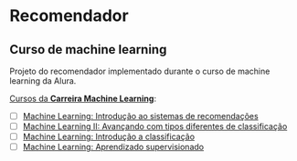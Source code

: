 # Recomendador
## Curso de machine learning

Projeto do recomendador implementado durante o curso de machine learning da Alura.

[Cursos da **Carreira Machine Learning**](https://cursos.alura.com.br/career/machine-learning):
- [ ] [Machine Learning: Introdução ao sistemas de recomendações](https://cursos.alura.com.br/course/machine-learning-introducao-aos-sistemas-de-recomendacoes)
- [ ] [Machine Learning II: Avançando com tipos diferentes de classificação](https://cursos.alura.com.br/course/machine-learning-classificacao-ii)
- [ ] [Machine Learning: Introdução a classificação](https://cursos.alura.com.br/course/introducao-a-machine-learning-com-classificacao)
- [ ] [Machine Learning: Aprendizado supervisionado](https://cursos.alura.com.br/course/machine-learning-aprendizado-supervisionado)